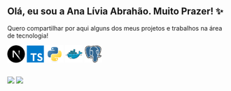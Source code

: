 ## Olá, eu sou a Ana Lívia Abrahão. Muito Prazer! ✨

Quero compartilhar por aqui alguns dos meus projetos e trabalhos na área de tecnologia!



<div>
     <img allign="center" alt="Ana-Nex" heigt="30" width="40" src="https://raw.githubusercontent.com/devicons/devicon/master/icons/nextjs/nextjs-original.svg">
      <img allign="center" alt="Ana-ts" heigt="30" width="40" src="https://raw.githubusercontent.com/devicons/devicon/master/icons/typescript/typescript-original.svg">
     <img allign="center" alt="Ana-Py" heigt="30" width="40" src="https://raw.githubusercontent.com/devicons/devicon/master/icons/python/python-original.svg">
     <img allign="center" alt="Ana-Docker" heigt="30" width="40" src="https://raw.githubusercontent.com/devicons/devicon/master/icons/docker/docker-original.svg">
      <img allign="center" alt="Ana-postgres" heigt="30" width="40" src="https://raw.githubusercontent.com/devicons/devicon/master/icons/postgresql/postgresql-original.svg">
</div>


##




<div>
<a href="mailto:analiviabrahao@gmail.com"><img src="https://img.shields.io/badge/Gmail-D14836?style=for-the-badge&logo=gmail&logoColor=white" target="_blank"></a>
<a href="https://www.linkedin.com/in/ana-l%C3%ADvia-abrah%C3%A3o-lc03"><img src="https://img.shields.io/badge/linkedin-%230077B5.svg?style=for-the-badge&logo=linkedin&logoColor=white" target="_blank"></a>


</div>
     

<!--
**analiviaabrahao/analiviaabrahao** is a ✨ _special_ ✨ repository because its `README.md` (this file) appears on your GitHub profile.

Here are some ideas to get you started:

- 🔭 I’m currently working on ...
- 🌱 I’m currently learning ...
- 👯 I’m looking to collaborate on ...
- 🤔 I’m looking for help with ...
- 💬 Ask me about ...
- 📫 How to reach me: ...
- 😄 Pronouns: ...
- ⚡ Fun fact: ...
-->
